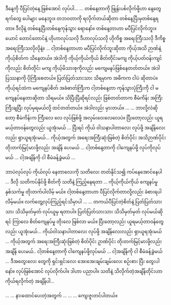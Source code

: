ဒီနေ့ကို ပီပြင်တဲ့နေ့ ဖြစ်အောင် လုပ်ပါ... 
...
တစ်နေ့တာကို ဖြုန်းပစ်လိုက်ဖို့ဟာ နေ့တွေ ရက်တွေ ပေါများ မနေဘူး။ 
တဘဝတာကို ရလိုက်တယ်ဆိုတာ တစ်နေ့ပြီးမှတစ်နေ့ရတာ။ 
ဒီလိုနဲ့ တစ်နေ့ပြီးတစ်နေ့ကုန်သွား ရောနော်။ တစ်နေ့တာဟာ မပီပြင်လိုက်ဘူး။ 
ယောင် တောင်တောင်နဲ့ ဟိုဟာလုပ်သလို ဒီဟာလုပ်သလို ဟိုကိစ္စ အရေးကြီးသလို ဒီကိစ္စအရေးကြီးသလိုလိုနဲ့။
...
ငါ့တစ်နေ့တာဟာ မပီပြင်လိုက်ဘူးဆိုတာ ကိုယ့်အသိ ဉာဏ်နဲ့ကိုယ့်စိတ်က သိနေတယ်။ 
အဲဒါကို ကိုယ့်ကိုယ်ကိုယ် စိတ်တိုင်းမကျ ကိုယ့်ပတ်ဝန်းကျင်ကိုလည်း စိတ်တိုင်း မကျ ကိုယ့်မိသားစုကိုလည်း မကျေမနပ်ဖြစ်နေတတ်တယ်။ 
အဲဒါ ပြဿနာကို ပိုကြီးစေတယ်။ ပြတ်ပြတ်သားသား သိရမှာက အဓိကက ငါပဲ ဆိုတာပဲ။ 
ကိုယ့်ရင်ထဲက မကျေနပ်စိတ် အခံဓာတ်ကြီးက ငါ့တစ်နေ့တာ ကုန်သွားပုံကြီးကို ငါ မကျေနပ်နေတာဆိုတာ သိရမယ်။ 
သိပြီးပြီဆိုရင်လည်း ဖြစ်တတ်တာက စီမံကိန်း အကြီးကြီးချပြီး လုပ်မှရမယ်လို့ ထင်တတ်တယ်။ အဲဒါလည်း မှားတယ်။ ... 
... 
ဘာလို့လဲဆိုတော့ စီမံကိန်းက ကြီးလေ လေ လုပ်ဖြစ်ဖို့ အလှမ်းဝေးလေလေပဲ။
ပြီးတော့လည်း  ယူရမယ့်တာဝန်တွေလည်း ယူအုံးမယ် ... ပြီးရင် ကိုယ် ဝါသနာပါတာလေး လုပ်ဖို့ အချိန်လေးလည်း ရှာယူရအုံးမယ်... 
ကိုယ့်အတွက် အရေးအကြီးဆုံးဖြစ်တဲ့ စိတ်ပိုင်း အသိဉာဏ်ပိုင်း တိုးတက်မြင့်မားဖို့လည်း အချိန် ပေးမယ် ...
ငါ့တစ်နေ့တာကို ငါကျေနပ်ဖို့ လုပ်ကိုလုပ် မယ် ... ငါ့အချိန်ကို ငါ စီမံခန့်ခွဲမယ် ... 

ဘာပဲလုပ်လုပ် ကိုယ်လုပ် နေတာလေးကို သတိလေး တတ်နိုင်သ၍ ကပ်နေအောင်နေပါ ...
ဒီလို သတိကပ်နိုင်ဖို့ စိတ်ကို သတိနဲ့ ကြည့်နေရတာ ... ကိုယ့်ကိုယ်ကိုယ် ကျေနပ်မှု နှစ်သက်မှု တိုးတက်ပါလိမ့် မယ်။ ငါ့တစ်နေ့တာဟာ ပီပြင်လိုက်တာလို့လည်း ခံစားရပါလိမ့်မယ်။ 
လက်တွေ့လုပ်ကြည့်ရင်သိမှာပါ ... 
...
တကယ်ပီပြင်တဲ့စိတ်နဲ့ ပြတ်ပြတ်သားသား သိသိမှတ်မှတ် လုပ်ယူမှ ရတာပါ။ ပြတ်ပြတ်သားသား သိသိမှတ်မှတ် လုပ်မယ်ဆိုရင် ကြာလေ စိတ်ကျေနပ်မှု တိုးလေ ဖြစ်လာ
မယ်။ 
ပြီးတော့လည်း ယူရမယ့်တာဝန်တွေလည်း ယူအုံးမယ်...  ကိုယ်ဝါသနာပါတာလေး လုပ်ဖို့ အချိန်လေးလည်း ရှာယူရအုံးမယ် ... 
ကိုယ့်အတွက် အရေးအကြီးဆုံးဖြစ်တဲ့ စိတ်ပိုင်း ဥာဏ်ပိုင်း တိုးတက်မြင့်မားဖို့လည်း အချိန် ပေးမယ်.. ငါ့တစ်နေ့တာကို ငါကျေနပ်ဖို့လုပ်မယ် ... 
ငါ့အချိန်ကို ငါ စီမံခန့်ခွဲမယ် ... ဒီအတွေးလေး တွေကို ရှင်းရှင်းလေး အေးအေးချမ်းချမ်းလေး စဉ်းစား ပြီး တွေးပါနော်။ လုပ်ဖြစ်အောင် လုပ်လိုက်ပါ။ ဒါဟာ ပညာပါ။ 
သတိနဲ့ သိလိုက်တဲ့အချိန်တိုင်းဟာ ကိုယ်ရလိုက်တဲ့ အချိန်ပါ...

 ... ... နားထောင်ပေးတဲ့အတွက် ... ... ... ကျေးဇူးတင်ပါတယ်။
